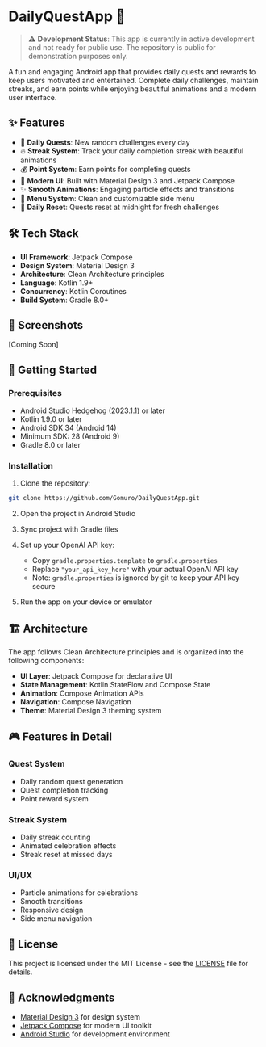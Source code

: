 # DailyQuestApp 🎯

> ⚠️ **Development Status**: This app is currently in active development and not ready for public use. The repository is public for demonstration purposes only.

A fun and engaging Android app that provides daily quests and rewards to keep users motivated and entertained. Complete daily challenges, maintain streaks, and earn points while enjoying beautiful animations and a modern user interface.

## ✨ Features

- 🎯 **Daily Quests**: New random challenges every day
- 🔥 **Streak System**: Track your daily completion streak with beautiful animations
- 💰 **Point System**: Earn points for completing quests
- 🎨 **Modern UI**: Built with Material Design 3 and Jetpack Compose
- ✨ **Smooth Animations**: Engaging particle effects and transitions
- 🍔 **Menu System**: Clean and customizable side menu
- 🌙 **Daily Reset**: Quests reset at midnight for fresh challenges

## 🛠️ Tech Stack

- **UI Framework**: Jetpack Compose
- **Design System**: Material Design 3
- **Architecture**: Clean Architecture principles
- **Language**: Kotlin 1.9+
- **Concurrency**: Kotlin Coroutines
- **Build System**: Gradle 8.0+

## 📱 Screenshots

[Coming Soon]

## 🚀 Getting Started

### Prerequisites

- Android Studio Hedgehog (2023.1.1) or later
- Kotlin 1.9.0 or later
- Android SDK 34 (Android 14)
- Minimum SDK: 28 (Android 9)
- Gradle 8.0 or later

### Installation

1. Clone the repository:

```bash
git clone https://github.com/Gomuro/DailyQuestApp.git
```

2. Open the project in Android Studio

3. Sync project with Gradle files

4. Set up your OpenAI API key:

   - Copy `gradle.properties.template` to `gradle.properties`
   - Replace `"your_api_key_here"` with your actual OpenAI API key
   - Note: `gradle.properties` is ignored by git to keep your API key secure

5. Run the app on your device or emulator

## 🏗️ Architecture

The app follows Clean Architecture principles and is organized into the following components:

- **UI Layer**: Jetpack Compose for declarative UI
- **State Management**: Kotlin StateFlow and Compose State
- **Animation**: Compose Animation APIs
- **Navigation**: Compose Navigation
- **Theme**: Material Design 3 theming system

## 🎮 Features in Detail

### Quest System

- Daily random quest generation
- Quest completion tracking
- Point reward system

### Streak System

- Daily streak counting
- Animated celebration effects
- Streak reset at missed days

### UI/UX

- Particle animations for celebrations
- Smooth transitions
- Responsive design
- Side menu navigation

## 📄 License

This project is licensed under the MIT License - see the [LICENSE](LICENSE) file for details.

## 🙏 Acknowledgments

- [Material Design 3](https://m3.material.io/) for design system
- [Jetpack Compose](https://developer.android.com/jetpack/compose) for modern UI toolkit
- [Android Studio](https://developer.android.com/studio) for development environment
